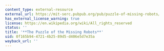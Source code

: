 ```yaml
---
content_type: external-resource
external_url: https://mit-serc.pubpub.org/pub/puzzle-of-missing-robots/release/1
has_external_license_warning: true
license: https://en.wikipedia.org/wiki/All_rights_reserved
status: ''
title: '**The Puzzle of the Missing Robots**'
uid: 0f165b94-4721-4b25-89d5-d406e5d7e35a
wayback_url: ''
---
```

